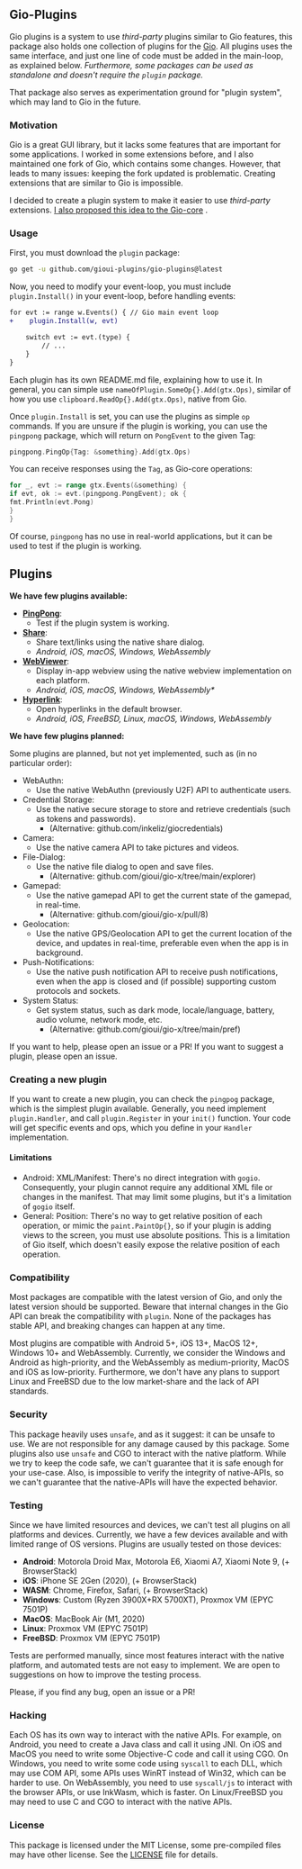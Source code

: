 Gio-Plugins
-------

Gio plugins is a system to use _third-party_ plugins similar to Gio features, this package also holds one collection
of plugins for the [Gio](https://gioui.org). All plugins uses the same interface, and just one line of code must be
added in the main-loop, as explained below. _Furthermore, some packages can be used as standalone and doesn't require
the `plugin` package._

That package also serves as experimentation ground for "plugin system", which may land to Gio in the future.

### Motivation

Gio is a great GUI library, but it lacks some features that are important for some applications. I worked in some
extensions before, and I also maintained one fork of Gio, which contains some changes. However, that leads to many
issues: keeping the fork updated is problematic. Creating extensions that are similar to Gio is impossible.

I decided to create a plugin system to make it easier to use _third-party_
extensions. [I also proposed this idea to the Gio-core](https://lists.sr.ht/~eliasnaur/gio/%3Cfe3835f7-b4d4-4db9-81fb-dfd8ab06f2ed%40www.fastmail.com%3E)
.

### Usage

First, you must download the `plugin` package:

```bash
go get -u github.com/gioui-plugins/gio-plugins@latest
```

Now, you need to modify your event-loop, you must include `plugin.Install()` in your event-loop, before handling
events:

```diff
for evt := range w.Events() { // Gio main event loop
+    plugin.Install(w, evt)

    switch evt := evt.(type) {
        // ...
    }
}
```

Each plugin has its own README.md file, explaining how to use it. In general, you can simple
use `nameOfPlugin.SomeOp{}.Add(gtx.Ops)`, similar of how you use `clipboard.ReadOp{}.Add(gtx.Ops)`, native from Gio.

Once `plugin.Install` is set, you can use the plugins as simple `op` commands. If you are unsure if the plugin is
working, you can use the `pingpong` package, which will return on `PongEvent` to the given Tag:

```go
pingpong.PingOp{Tag: &something}.Add(gtx.Ops)
```

You can receive responses using the `Tag`, as Gio-core operations:

```go
for _, evt := range gtx.Events(&something) {
if evt, ok := evt.(pingpong.PongEvent); ok {
fmt.Println(evt.Pong)
} 
}
```

Of course, `pingpong` has no use in real-world applications, but it can be used to test if the plugin is working.

## Plugins

**We have few plugins available:**

- **[PingPong](https://github.com/gioui-plugins/gio-plugin/tree/main/pingpong)**:
    - Test if the plugin system is working.
- **[Share](https://github.com/gioui-plugins/gio-plugin/tree/main/share)**:
    - Share text/links using the native share dialog.
    - _Android, iOS, macOS, Windows, WebAssembly_
- **[WebViewer](https://github.com/gioui-plugins/gio-plugin/tree/main/webviewer)**:
    - Display in-app webview using the native webview implementation on each platform.
    - _Android, iOS, macOS, Windows, WebAssembly*_
- **[Hyperlink](https://github.com/gioui-plugins/gio-plugin/tree/main/hyperlink)**:
    - Open hyperlinks in the default browser.
    - _Android, iOS, FreeBSD, Linux, macOS, Windows, WebAssembly_

**We have few plugins planned:**

Some plugins are planned, but not yet implemented, such as (in no particular order):

- WebAuthn:
    - Use the native WebAuthn (previously U2F) API to authenticate users.
- Credential Storage:
    - Use the native secure storage to store and retrieve credentials (such as tokens and passwords).
        - (Alternative: github.com/inkeliz/giocredentials)
- Camera:
    - Use the native camera API to take pictures and videos.
- File-Dialog:
    - Use the native file dialog to open and save files.
        - (Alternative: github.com/gioui/gio-x/tree/main/explorer)
- Gamepad:
    - Use the native gamepad API to get the current state of the gamepad, in real-time.
        - (Alternative: github.com/gioui/gio-x/pull/8)
- Geolocation:
    - Use the native GPS/Geolocation API to get the current location of the device, and updates in real-time, preferable
      even when the app is in background.
- Push-Notifications:
    - Use the native push notification API to receive push notifications, even when the app is closed and (if possible)
      supporting custom protocols and sockets.
- System Status:
    - Get system status, such as dark mode, locale/language, battery, audio volume, network mode, etc.
        - (Alternative: github.com/gioui/gio-x/tree/main/pref)

If you want to help, please open an issue or a PR! If you want to suggest a plugin, please open an issue.

### Creating a new plugin

If you want to create a new plugin, you can check the `pingpog` package, which is the simplest plugin available.
Generally, you need implement `plugin.Handler`, and call `plugin.Register` in your `init()` function. Your code will get
specific events and ops, which you define in your `Handler` implementation.

#### Limitations

- Android: XML/Manifest: There's no direct integration with `gogio`. Consequently, your plugin cannot require any
  additional XML file or changes in the manifest. That may limit some plugins, but it's a limitation of `gogio` itself.
- General: Position: There's no way to get relative position of each operation, or mimic the `paint.PaintOp{}`, so if
  your plugin is adding views to the screen, you must use absolute positions. This is a limitation of Gio itself, which
  doesn't easily expose the relative position of each operation.

### Compatibility

Most packages are compatible with the latest version of Gio, and only the latest version should be supported. Beware
that internal changes in the Gio API can break the compatibility with `plugin`. None of the packages has stable API,
and breaking changes can happen at any time.

Most plugins are compatible with Android 5+, iOS 13+, MacOS 12+, Windows 10+ and WebAssembly. Currently, we consider
the Windows and Android as high-priority, and the WebAssembly as medium-priority, MacOS and iOS as low-priority.
Furthermore, we don't have any plans to support Linux and FreeBSD due to the low market-share and the lack of API
standards.

### Security

This package heavily uses `unsafe`, and as it suggest: it can be unsafe to use. We are not responsible for any damage
caused by this package. Some plugins also use `unsafe` and CGO to interact with the native platform. While we try to
keep the code safe, we can't guarantee that it is safe enough for your use-case. Also, is impossible to verify the
integrity of native-APIs, so we can't guarantee that the native-APIs will have the expected behavior.

### Testing

Since we have limited resources and devices, we can't test all plugins on all platforms and devices. Currently, we have
a few devices available and with limited range of OS versions. Plugins are usually tested on those devices:

- **Android**: Motorola Droid Max, Motorola E6, Xiaomi A7, Xiaomi Note 9, (+ BrowserStack)
- **iOS**: iPhone SE 2Gen (2020), (+ BrowserStack)
- **WASM**: Chrome, Firefox, Safari, (+ BrowserStack)
- **Windows**: Custom (Ryzen 3900X+RX 5700XT), Proxmox VM (EPYC 7501P)
- **MacOS**: MacBook Air (M1, 2020)
- **Linux**: Proxmox VM (EPYC 7501P)
- **FreeBSD**: Proxmox VM (EPYC 7501P)

Tests are performed manually, since most features interact with the native platform, and automated tests are not
easy to implement. We are open to suggestions on how to improve the testing process.

Please, if you find any bug, open an issue or a PR!

### Hacking

Each OS has its own way to interact with the native APIs. For example, on Android, you need to create a Java class and
call it using JNI. On iOS and MacOS you need to write some Objective-C code and call it using CGO. On Windows, you need
to write some code using `syscall` to each DLL, which may use COM API, some APIs uses WinRT instead of Win32, which can
be harder to use. On WebAssembly, you need to use `syscall/js` to interact with the browser APIs, or use InkWasm, which
is faster. On Linux/FreeBSD you may need to use C and CGO to interact with the native APIs.

### License

This package is licensed under the MIT License, some pre-compiled files may have other license. See
the [LICENSE](LICENSE) file for details.